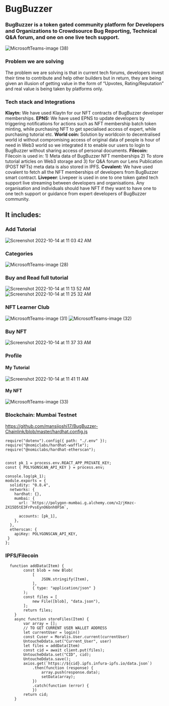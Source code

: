 # BugBuzzer

### BugBuzzer is a token gated community platform for Developers and Organizations to Crowdsource Bug Reporting, Technical Q&A forum, and one on one live tech support.

![MicrosoftTeams-image (38)](https://user-images.githubusercontent.com/69969675/195766702-e59b751c-49cb-450c-b912-babaa9a111ab.png)

### Problem we are solving

The problem we are solving is that in current tech forums, developers invest their time to contribute and help other builders but in return, they are being given an illusion of getting value in the form of “Upvotes, Rating/Reputation” and real value is being taken by platforms only.


### Tech stack and Integrations

**Klaytn:** We have used Klaytn for our NFT contracts of BugBuzzer developer memberships.
**EPNS:** We have used EPNS to update developers by triggering notifications for actions such as NFT membership batch token minting, while purchasing NFT to get specialised access of expert, while purchasing tutorial etc.
**World coin:** Solution by worldcoin to decentralised world id without compromising access of original data of people is hour of need in Web3 world so we integrated it to enable our users to login to BugBuzzer without sharing access of personal documents.
**Filecoin:** Filecoin is used in: 1) Meta data of BugBuzzer NFT memberships 2) To store tutorial articles on Web3 storage and 3) for Q&A forum our Lens Publication (POST NFTs) meta data is also stored in IPFS.
**Covalent:** We have used covalent to fetch all the NFT memberships of developers from BugBuzzer smart contract.
**Livepeer**: Livepeer is used in one to one token gated tech support live streaming between developers and organisations. Any organisation and individuals should have NFT if they want to have one to one tech support or guidance from expert developers of BugBuzzer community.

## It includes:

### Add Tutorial

![Screenshot 2022-10-14 at 11 03 42 AM](https://user-images.githubusercontent.com/69969675/195769840-92ade5e8-daf7-4fdf-9505-2f6695d92360.png)

### Categories

![MicrosoftTeams-image (28)](https://user-images.githubusercontent.com/69969675/195770304-6bbee27a-532a-41eb-903b-70e2f9197051.png)

### Buy and Read full tutorial

![Screenshot 2022-10-14 at 11 13 52 AM](https://user-images.githubusercontent.com/69969675/195771162-5a6e5ff9-489a-4784-aa03-335e5e2206af.png)
![Screenshot 2022-10-14 at 11 25 32 AM](https://user-images.githubusercontent.com/69969675/195772821-613dd30e-defd-451c-81fc-d31cf104142a.png)

### NFT Learner Club

![MicrosoftTeams-image (31)](https://user-images.githubusercontent.com/69969675/195772931-c38671af-e76a-429a-b9c1-d6caa3200037.png)
![MicrosoftTeams-image (32)](https://user-images.githubusercontent.com/69969675/195773065-530c51f6-e89a-434c-9634-559821732677.png)

### Buy NFT

![Screenshot 2022-10-14 at 11 37 33 AM](https://user-images.githubusercontent.com/69969675/195774631-29f25f7c-4a76-4f89-b05e-b000f64f6b67.png)

### Profile

#### My Tutorial

![Screenshot 2022-10-14 at 11 41 11 AM](https://user-images.githubusercontent.com/69969675/195774954-56cfb06c-bba2-4a74-8a68-61ffdda260e5.png)

#### My NFT

![MicrosoftTeams-image (33)](https://user-images.githubusercontent.com/69969675/195775745-6df406df-8a5c-4b86-bf0d-2438e46b742c.png)

### Blockchain: Mumbai Testnet

https://github.com/mansijoshi17/BugBuzzer-Chainlink/blob/master/hardhat.config.js

```
require("dotenv").config({ path: "./.env" });
require("@nomiclabs/hardhat-waffle");
require("@nomiclabs/hardhat-etherscan");


const pk_1 = process.env.REACT_APP_PRIVATE_KEY;
const { POLYGONSCAN_API_KEY } = process.env;

console.log(pk_1);
module.exports = {
  solidity: "0.8.4",
  networks: {
    hardhat: {},
    mumbai: {
      url: `https://polygon-mumbai.g.alchemy.com/v2/jKmzc-2X15D5tE3FrPvsEynO6bnh0FSm`,

      accounts: [pk_1],
    },
  },
  etherscan: {
    apiKey: POLYGONSCAN_API_KEY,
 }
};
```

### IPFS/Filecoin

```
  function addData(Item) {
        const blob = new Blob(
            [
                JSON.stringify(Item),
            ],
            { type: "application/json" }
        );
        const files = [
            new File([blob], "data.json"),
        ];
        return files;
    }
    async function storeFiles(Item) {
        var array = [];
        // TO GET CURRENT USER WALLET ADDRESS
        let currentUser = login()
        const Cuser = Moralis.User.current(currentUser)
        UntoucheDdata.set("Current_User", user)
        let files = addData(Item)
        const cid = await client.put(files);
        UntoucheDdata.set("CID", cid);
        UntoucheDdata.save();
        axios.get(`https://${cid}.ipfs.infura-ipfs.io/data.json`)
            .then(function (response) {
                array.push(response.data);
                setData(array);
            })
            .catch(function (error) {
            })
        return cid;
    }
```
